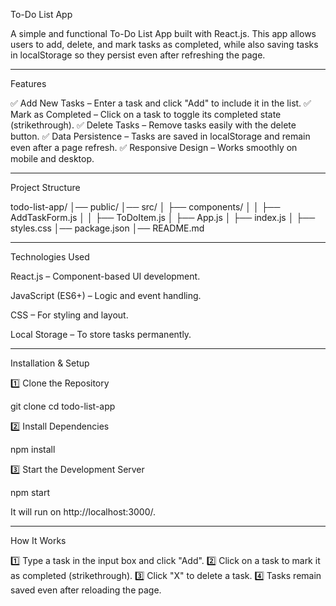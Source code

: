 
To-Do List App

A simple and functional To-Do List App built with React.js. This app allows users to add, delete, and mark tasks as completed, while also saving tasks in localStorage so they persist even after refreshing the page.


---

Features

✅ Add New Tasks – Enter a task and click "Add" to include it in the list.
✅ Mark as Completed – Click on a task to toggle its completed state (strikethrough).
✅ Delete Tasks – Remove tasks easily with the delete button.
✅ Data Persistence – Tasks are saved in localStorage and remain even after a page refresh.
✅ Responsive Design – Works smoothly on mobile and desktop.


---

Project Structure

todo-list-app/
│── public/
│── src/
│   ├── components/
│   │   ├── AddTaskForm.js
│   │   ├── ToDoItem.js
│   ├── App.js
│   ├── index.js
│   ├── styles.css
│── package.json
│── README.md


---

Technologies Used

React.js – Component-based UI development.

JavaScript (ES6+) – Logic and event handling.

CSS – For styling and layout.

Local Storage – To store tasks permanently.



---

Installation & Setup

1️⃣ Clone the Repository

git clone <repo-url>
cd todo-list-app

2️⃣ Install Dependencies

npm install

3️⃣ Start the Development Server

npm start

It will run on http://localhost:3000/.


---

How It Works

1️⃣ Type a task in the input box and click "Add".
2️⃣ Click on a task to mark it as completed (strikethrough).
3️⃣ Click "X" to delete a task.
4️⃣ Tasks remain saved even after reloading the page.
